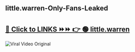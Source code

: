 
 ## little.warren-Only-Fans-Leaked

# <h2><a href="https://clipsfans.com/little.warren&ref=git">🔗 Click to LINKS ⏩⏩ 👉 🟢 little.warren </a></h2>

<a href="https://clipsfans.com/little.warren&ref=git" rel="nofollow" data-target="animated-image.originalLink"><img src="https://i.ibb.co.com/xMMVF88/686577567.gif" alt="Viral Video Original" style="max-width: 100%; display: inline-block;" data-target="animated-image.originalImage"></a>

